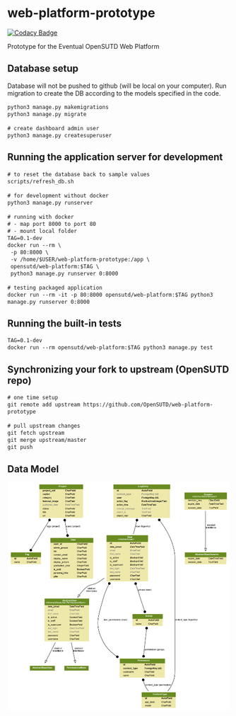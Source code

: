 # web-platform-prototype

[![Codacy Badge](https://api.codacy.com/project/badge/Grade/8b8aa4074fe34ca5b8331b2a64f81de0)](https://app.codacy.com/app/tlkh/web-platform-prototype?utm_source=github.com&utm_medium=referral&utm_content=OpenSUTD/web-platform-prototype&utm_campaign=Badge_Grade_Settings)

Prototype for the Eventual OpenSUTD Web Platform

## Database setup

Database will not be pushed to github (will be local on your computer). Run migration to create the DB according to the models specified in the code.

```
python3 manage.py makemigrations
python3 manage.py migrate

# create dashboard admin user
python3 manage.py createsuperuser
```

## Running the application server for development

```
# to reset the database back to sample values
scripts/refresh_db.sh

# for development without docker
python3 manage.py runserver

# running with docker
# - map port 8000 to port 80
# - mount local folder
TAG=0.1-dev
docker run --rm \
 -p 80:8000 \
 -v /home/$USER/web-platform-prototype:/app \
 opensutd/web-platform:$TAG \
 python3 manage.py runserver 0:8000

# testing packaged application
docker run --rm -it -p 80:8000 opensutd/web-platform:$TAG python3 manage.py runserver 0:8000
```

## Running the built-in tests

```
TAG=0.1-dev
docker run --rm opensutd/web-platform:$TAG python3 manage.py test
```

## Synchronizing your fork to upstream (OpenSUTD repo)

```
# one time setup
git remote add upstream https://github.com/OpenSUTD/web-platform-prototype

# pull upstream changes
git fetch upstream
git merge upstream/master
git push
```

## Data Model

![](models.png)